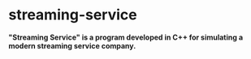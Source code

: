 # streaming-service
<b>"Streaming Service" is a program developed in C++ for simulating a modern streaming service company.</b>
